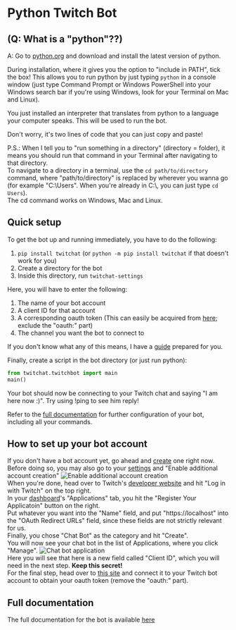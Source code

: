# Python Twitch Bot
## (Q: What is a "python"??)
A: Go to [python.org](https://www.python.org/downloads) and download and install the latest version of python.<br>

During installation, where it gives you the option to "include in PATH", tick the box! This allows you to run python by just typing `python` in a console window (just type Command Prompt or Windows PowerShell into your Windows search bar if you're using Windows, look for your Terminal on Mac and Linux).<br>

You just installed an interpreter that translates from python to a language your computer speaks. This will be used to run the bot.<br>

Don't worry, it's two lines of code that you can just copy and paste!<br>

P.S.: When I tell you to "run something in a directory" (directory = folder), it means you should run that command in your Terminal after navigating to that directory.<br>
To navigate to a directory in a terminal, use the `cd path/to/directory` command, where "path/to/directory" is replaced by wherever you wanna go (for example "C:\Users". When you're already in C:\\, you can just type `cd Users`).<br>
The cd command works on Windows, Mac and Linux.

## Quick setup
To get the bot up and running immediately, you have to do the following:
1. `pip install twitchat` (or `python -m pip install twitchat` if that doesn't work for you)
2. Create a directory for the bot
3. Inside this directory, run `twitchat-settings`

Here, you will have to enter the following:
1. The name of your bot account
2. A client ID for that account
3. A corresponding oauth token (This can easily be acquired from [here](https://twitchapps.com/tmi); exclude the "oauth:" part)
4. The channel you want the bot to connect to

If you don't know what any of this means, I have a [guide](https://github.com/Fittiboy/python-twitch-bot#how-to-set-up-your-bot-account) prepared for you.

Finally, create a script in the bot directory (or just run python):<br>
```python
from twitchat.twitchbot import main
main()
```
Your bot should now be connecting to your Twitch chat and saying "I am here now :)". Try using !ping to see him reply!<br>

Refer to the [full documentation](/) for further configuration of your bot, including all your commands.

## How to set up your bot account

If you don't have a bot account yet, go ahead and [create](https://www.twitch.tv/signup) one right now.<br>
Before doing so, you may also go to your [settings](https://www.twitch.tv/settings/security) and "Enable additional account creation"
![Enable additional account creation](https://i.imgur.com/22XLyDQ.png)<br>
When you're done, head over to Twitch's [developer website](https://dev.twitch.tv/) and hit "Log in with Twitch" on the top right.<br>
In your [dashboard](https://dev.twitch.tv/console/apps)'s "Applications" tab, you hit the "Register Your Applicatoin" button on the right.<br>
Put whatever you want into the "Name" field, and put "https://localhost" into the "OAuth Redirect URLs" field, since these fields are not strictly relevant for us.<br>
Finally, you chose "Chat Bot" as the category and hit "Create".<br>
You will now see your chat bot in the list of Applications, where you click "Manage".
![Chat bot application](https://i.imgur.com/QPnkso3.png)<br>
Here you will see that here is a new field called "Client ID", which you will need in the next step. __Keep this secret!__<br>
For the final step, head over to [this site](https://twitchapps.com/tmi) and connect it to your Twitch bot account to obtain your oauth token (remove the "oauth:" part).

## Full documentation

The full documentation for the bot is available [here](/)
